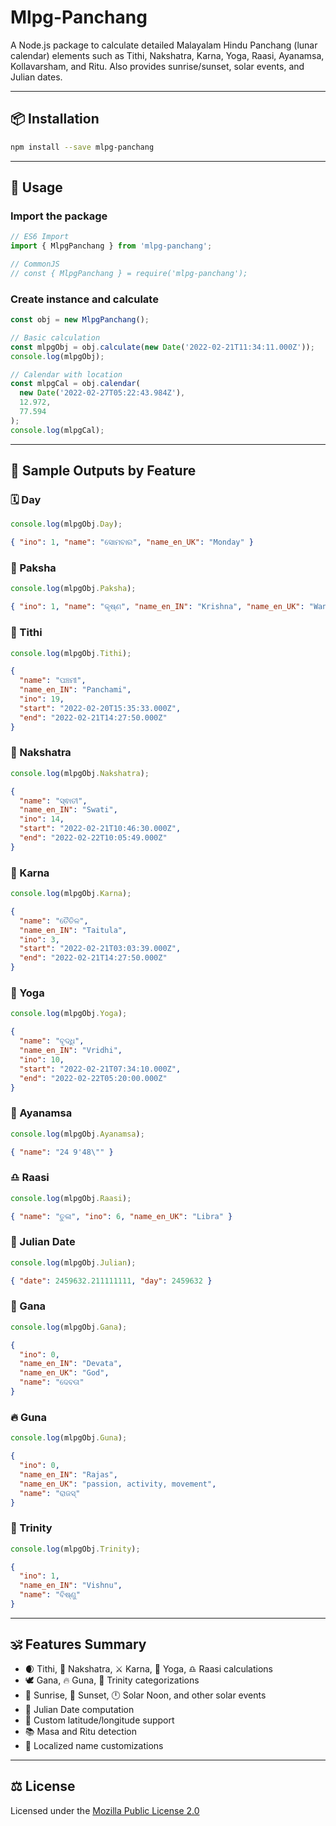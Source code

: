 # Mlpg-Panchang

A Node.js package to calculate detailed Malayalam Hindu Panchang (lunar calendar) elements such as Tithi, Nakshatra, Karna, Yoga, Raasi, Ayanamsa, Kollavarsham, and Ritu. Also provides sunrise/sunset, solar events, and Julian dates.

---

## 📦 Installation

```bash
npm install --save mlpg-panchang
```

---

## 🔌 Usage

### Import the package

```js
// ES6 Import
import { MlpgPanchang } from 'mlpg-panchang';

// CommonJS
// const { MlpgPanchang } = require('mlpg-panchang');
```

### Create instance and calculate

```js
const obj = new MlpgPanchang();

// Basic calculation
const mlpgObj = obj.calculate(new Date('2022-02-21T11:34:11.000Z'));
console.log(mlpgObj);

// Calendar with location
const mlpgCal = obj.calendar(
  new Date('2022-02-27T05:22:43.984Z'),
  12.972,
  77.594
);
console.log(mlpgCal);
```

---

## 📑 Sample Outputs by Feature

### 🗓️ Day
```js
console.log(mlpgObj.Day);
```
```json
{ "ino": 1, "name": "ସୋମବାର", "name_en_UK": "Monday" }
```

### 🌙 Paksha
```js
console.log(mlpgObj.Paksha);
```
```json
{ "ino": 1, "name": "କୃଷ୍ଣ", "name_en_IN": "Krishna", "name_en_UK": "Waning Moon" }
```

### 📆 Tithi
```js
console.log(mlpgObj.Tithi);
```
```json
{
  "name": "ପଞ୍ଚମୀ",
  "name_en_IN": "Panchami",
  "ino": 19,
  "start": "2022-02-20T15:35:33.000Z",
  "end": "2022-02-21T14:27:50.000Z"
}
```

### 🌟 Nakshatra
```js
console.log(mlpgObj.Nakshatra);
```
```json
{
  "name": "ସ୍ଵାତୀ",
  "name_en_IN": "Swati",
  "ino": 14,
  "start": "2022-02-21T10:46:30.000Z",
  "end": "2022-02-22T10:05:49.000Z"
}
```

### 🔪 Karna
```js
console.log(mlpgObj.Karna);
```
```json
{
  "name": "ତୈତିଳ",
  "name_en_IN": "Taitula",
  "ino": 3,
  "start": "2022-02-21T03:03:39.000Z",
  "end": "2022-02-21T14:27:50.000Z"
}
```

### 🧘 Yoga
```js
console.log(mlpgObj.Yoga);
```
```json
{
  "name": "ବୃଦ୍ଧି",
  "name_en_IN": "Vridhi",
  "ino": 10,
  "start": "2022-02-21T07:34:10.000Z",
  "end": "2022-02-22T05:20:00.000Z"
}
```

### 📐 Ayanamsa
```js
console.log(mlpgObj.Ayanamsa);
```
```json
{ "name": "24 9'48\"" }
```

### ♎ Raasi
```js
console.log(mlpgObj.Raasi);
```
```json
{ "name": "ତୁଳା", "ino": 6, "name_en_UK": "Libra" }
```

### 📅 Julian Date
```js
console.log(mlpgObj.Julian);
```
```json
{ "date": 2459632.211111111, "day": 2459632 }
```

### 🧬 Gana
```js
console.log(mlpgObj.Gana);
```
```json
{
  "ino": 0,
  "name_en_IN": "Devata",
  "name_en_UK": "God",
  "name": "ଦେବତା"
}
```

### 🔥 Guna
```js
console.log(mlpgObj.Guna);
```
```json
{
  "ino": 0,
  "name_en_IN": "Rajas",
  "name_en_UK": "passion, activity, movement",
  "name": "ରାଜସ୍"
}
```

### 🔱 Trinity
```js
console.log(mlpgObj.Trinity);
```
```json
{
  "ino": 1,
  "name_en_IN": "Vishnu",
  "name": "ବିଷ୍ଣୁ"
}
```

---

## 🕉️ Features Summary

- 🌒 Tithi, 🌌 Nakshatra, ⚔️ Karna, 🧘 Yoga, ♎ Raasi calculations
- 🕊️ Gana, 🔥 Guna, 🔱 Trinity categorizations
- 🌄 Sunrise, 🌇 Sunset, 🕛 Solar Noon, and other solar events
- 📅 Julian Date computation
- 📍 Custom latitude/longitude support
- 📚 Masa and Ritu detection
- 📝 Localized name customizations

---

## ⚖️ License

Licensed under the [Mozilla Public License 2.0](https://www.mozilla.org/en-US/MPL/2.0/)
